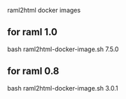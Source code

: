 raml2html docker images

## for raml 1.0

bash raml2html-docker-image.sh 7.5.0

## for raml 0.8
bash raml2html-docker-image.sh 3.0.1
